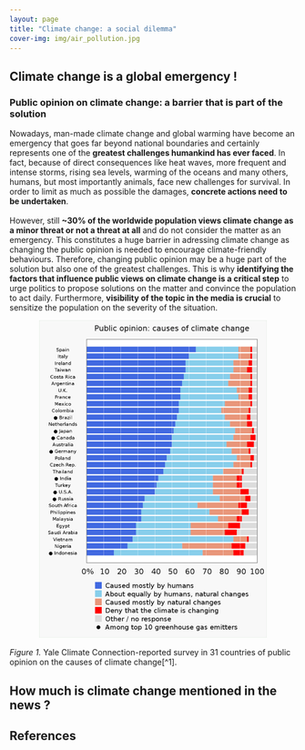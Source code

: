 ```yaml
---
layout: page
title: "Climate change: a social dilemma"
cover-img: img/air_pollution.jpg
---
```

## Climate change is a global emergency !
### Public opinion on climate change: a barrier that is part of the solution
Nowadays, man-made climate change and global warming have become an emergency that goes far beyond national boundaries and certainly represents one of the **greatest challenges humankind has ever faced**. In fact, because of direct consequences like heat waves, more frequent and intense storms, rising sea levels, warming of the oceans and many others, humans, but most importantly animals, face new challenges for survival. In order to limit as much as possible the damages, **concrete actions need to be undertaken**.<br />
<br />
However, still **~30% of the worldwide population views climate change as a minor threat or not a threat at all** and do not consider the matter as an emergency. This constitutes a huge barrier in adressing climate change as changing the public opinion is needed to encourage climate-friendly behaviours. Therefore, changing public opinion may be a huge part of the solution but also one of the greatest challenges. This is why **identifying the factors that influence public views on climate change is a critical step** to urge politics to propose solutions on the matter and convince the population to act daily. Furthermore, **visibility of the topic in the media is crucial** to sensitize the population on the severity of the situation.

<p align="center">
<img src="img/Public_opinions.svg.png" alt="opinions" width="400"/>
<figcaption><em>Figure 1.</em> Yale Climate Connection-reported survey in 31 countries of public opinion on the causes of climate change[^1].</figcaption>
</p>

## How much is climate change mentioned in the news ?



## References
[^1]: [Yale programm on climate change communication, *International Public Opinion on Climate Change*, 2021](https://climatecommunication.yale.edu/wp-content/uploads/2021/06/international-climate-opinion-february-2021d.pdf)
